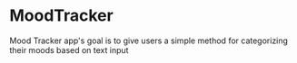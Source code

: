 # MoodTracker
Mood Tracker app's goal is to give users a simple method for categorizing their moods based on text input
